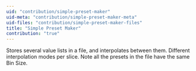 ```yaml
---
uid: "contribution/simple-preset-maker"
uid-meta: "contribution/simple-preset-maker-meta"
uid-files: "contribution/simple-preset-maker-files"
title: "Simple Preset Maker"
contribution: "true"
---
```


Stores several value lists in a file, and interpolates between them.
Different interpolation modes per slice.
Note all the presets in the file have the same Bin Size.